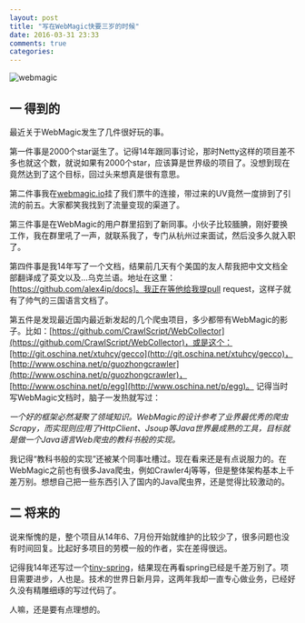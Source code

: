 ```yaml
---
layout: post
title: "写在WebMagic快要三岁的时候"
date: 2016-03-31 23:33
comments: true
categories: 
---
```


![webmagic](https://camo.githubusercontent.com/77fe3da40f9b2c5839df0267890a2457a64003e0/68747470733a2f2f7261772e6769746875622e636f6d2f636f64653463726166742f7765626d616769632f6d61737465722f6173736574732f6c6f676f2e6a7067)

## 一 得到的

最近关于WebMagic发生了几件很好玩的事。

第一件事是2000个star诞生了。记得14年跟同事讨论，那时Netty这样的项目差不多也就这个数，就说如果有2000个star，应该算是世界级的项目了。没想到现在竟然达到了这个目标，回过头来想真是很有意思。

第二件事我在[webmagic.io](http://webmagic.io)挂了我们票牛的连接，带过来的UV竟然一度排到了引流的前五。大家都笑我找到了流量变现的渠道了。

第三件事是在WebMagic的用户群里招到了新同事。小伙子比较腼腆，刚好要换工作，我在群里吼了一声，就联系我了，专门从杭州过来面试，然后没多久就入职了。

第四件事是我14年写了一个文档，结果前几天有个美国的友人帮我把中文文档全部翻译成了英文以及…乌克兰语。地址在这里：[https://github.com/alex4ip/docs]。我正在等他给我提pull request，这样子就有了帅气的三国语言文档了。

第五件是发现最近国内最近新发起的几个爬虫项目，多少都带有WebMagic的影子。比如：[https://github.com/CrawlScript/WebCollector](https://github.com/CrawlScript/WebCollector)，或是这个：[http://git.oschina.net/xtuhcy/gecco](http://git.oschina.net/xtuhcy/gecco)，[http://www.oschina.net/p/guozhongcrawler](http://www.oschina.net/p/guozhongcrawler)，[http://www.oschina.net/p/egg](http://www.oschina.net/p/egg)。
记得当时写WebMagic文档时，脑子一发热就写过：

*一个好的框架必然凝聚了领域知识。WebMagic的设计参考了业界最优秀的爬虫Scrapy，而实现则应用了HttpClient、Jsoup等Java世界最成熟的工具，目标就是做一个Java语言Web爬虫的教科书般的实现。*

我记得“教科书般的实现”还被某个同事吐槽过。现在看来还是有点说服力的。在WebMagic之前也有很多Java爬虫，例如Crawler4j等等，但是整体架构基本上千差万别。想想自己把一些东西引入了国内的Java爬虫界，还是觉得比较激动的。

## 二 将来的

说来惭愧的是，整个项目从14年6、7月份开始就维护的比较少了，很多问题也没有时间回复。比起好多项目的劳模一般的作者，实在差得很远。

记得我14年还写过一个[tiny-spring](https://github.com/code4craft/tiny-spring)，结果现在再看spring已经是千差万别了。项目需要进步，人也是。技术的世界日新月异，这两年我却一直专心做业务，已经好久没有精雕细琢的写过代码了。

人嘛，还是要有点理想的。